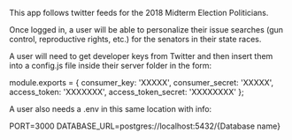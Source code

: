 This app follows twitter feeds for the 2018 Midterm Election Politicians.


Once logged in, a user will be able to personalize their issue searches (gun control, reproductive rights, etc.) for the senators in their state races.

A user will need to get developer keys from Twitter and then insert them into a config.js file inside their server folder in the form:

module.exports = {
  consumer_key: 'XXXXX',
  consumer_secret: 'XXXXX',
  access_token: 'XXXXXXX',
  access_token_secret: 'XXXXXXXX'
};

A user also needs a .env in this same location with info:

PORT=3000
DATABASE_URL=postgres://localhost:5432/{Database name}
